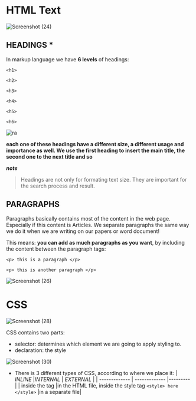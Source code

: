 # HTML Text
![Screenshot (24)](https://user-images.githubusercontent.com/70090232/92329704-d42e5b80-f071-11ea-8bee-6f5467b41e43.png)

## HEADINGS *
In markup language we have **6 levels** of headings:

`<h1>`

`<h2>`

`<h3>`

`<h4>`

`<h5>`

`<h6>`

![ra](https://www.w3.org/community/webed/wiki/images/4/44/Tr_hn01.png)

**each one of these headings have a different size, a different usage and importance as well. We use the first heading to insert the main title, the second one to the next title and so**

***note***
> Headings are not only for formating text size. They are important for the search process and result.


## PARAGRAPHS
Paragraphs basically contains most of the content in the web page. Especially if this content is Articles. We separate paragraphs the same way we do it when we are writing on our papers or word document!

This means: **you can add as much paragraphs as you want**, by including the content between the paragraph tags:

`<p> this is a paragraph </p>`

`<p> this is another paragraph </p>`

![Screenshot (26)](https://user-images.githubusercontent.com/70090232/92330194-c24eb780-f075-11ea-98d8-b9a408511310.png)


# CSS
![Screenshot (28)](https://user-images.githubusercontent.com/70090232/92331223-d1d1fe80-f07d-11ea-94a7-5aa8d7856e1e.png)


CSS contains two parts:
- selector: determines which element we are going to apply styling to.
- declaration: the style

![Screenshot (30)](https://user-images.githubusercontent.com/70090232/92331386-da770480-f07e-11ea-8256-e5b0ac43f200.png)

* There is 3 different types of CSS, according to where we place it:
| *INLINE*         |*INTERNAL* |    *EXTERNAL*  |
| ------------- | ------------- |--------- |
| inside the tag       |in the HTML file, inside the style tag `<style> here </style>`      |in a separate file|
